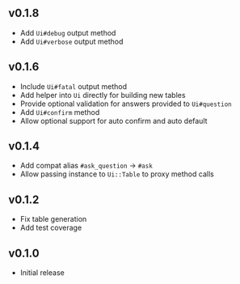 ## v0.1.8
* Add `Ui#debug` output method
* Add `Ui#verbose` output method

## v0.1.6
* Include `Ui#fatal` output method
* Add helper into `Ui` directly for building new tables
* Provide optional validation for answers provided to `Ui#question`
* Add `Ui#confirm` method
* Allow optional support for auto confirm and auto default

## v0.1.4
* Add compat alias `#ask_question` -> `#ask`
* Allow passing instance to `Ui::Table` to proxy method calls

## v0.1.2
* Fix table generation
* Add test coverage

## v0.1.0
* Initial release

